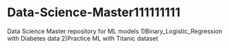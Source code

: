# Data-Science-Master111111111
Data Science Master repository for ML models
1)Binary_Logistic_Regression with Diabetes data
2)Practice ML with Titanic dataset
